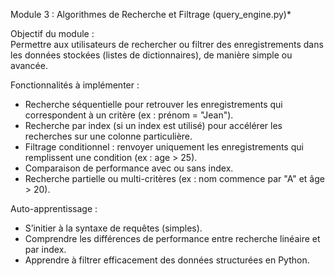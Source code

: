 Module 3 : Algorithmes de Recherche et Filtrage (query_engine.py)*

Objectif du module :  
Permettre aux utilisateurs de rechercher ou filtrer des enregistrements dans les données stockées (listes de dictionnaires), de manière simple ou avancée.

Fonctionnalités à implémenter :
- Recherche séquentielle pour retrouver les enregistrements qui correspondent à un critère (ex : prénom = "Jean").
- Recherche par index (si un index est utilisé) pour accélérer les recherches sur une colonne particulière.
- Filtrage conditionnel : renvoyer uniquement les enregistrements qui remplissent une condition (ex : age > 25).
- Comparaison de performance avec ou sans index.
- Recherche partielle ou multi-critères (ex : nom commence par "A" et âge > 20).

Auto-apprentissage :
- S’initier à la syntaxe de requêtes (simples).
- Comprendre les différences de performance entre recherche linéaire et par index.
- Apprendre à filtrer efficacement des données structurées en Python.
